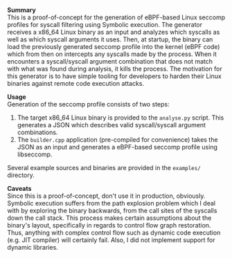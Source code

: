 **Summary**  
This is a proof-of-concept for the generation of eBPF-based Linux seccomp profiles for syscall filtering using Symbolic execution.
The generator receives a x86_64 Linux binary as an input and analyzes which syscalls as well as which syscall arguments it uses.
Then, at startup, the binary can load the previously generated seccomp profile into the kernel (eBPF code) which from then on intercepts any syscalls made by the process.
When it encounters a syscall/syscall argument combination that does not match with what was found during analysis, it kills the process.
The motivation for this generator is to have simple tooling for developers to harden their Linux binaries against remote code execution attacks.

**Usage**  
Generation of the seccomp profile consists of two steps:
1. The target x86_64 Linux binary is provided to the `analyse.py` script. This generates a JSON which describes valid syscall/syscall argument combinations.
2. The `builder.cpp` application (pre-compiled for convenience) takes the JSON as an input and generates a eBPF-based seccomp profile using libseccomp.

Several example sources and binaries are provided in the `examples/` directory.

**Caveats**  
Since this is a proof-of-concept, don't use it in production, obviously.
Symbolic execution suffers from the path explosion problem which I deal with by exploring the binary backwards, from the call sites of the syscalls down the call stack.
This process makes certain assumptions about the binary's layout, specifically in regards to control flow graph restoration.
Thus, anything with complex control flow such as dynamic code execution (e.g. JIT compiler) will certainly fail.
Also, I did not implement support for dynamic libraries.
